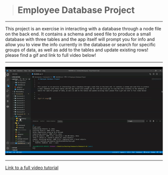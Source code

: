 ># Employee Database Project

---

This project is an exercise in interacting with a database through a node file on the back end. It contains a schema and seed file to produce a small database with three tables and the app itself will prompt you for info and allow you to view the info currently in the database or search for specific groups of data, as well as add to the tables and update existing rows! please find a gif and link to full video below!

---

![gif of usage](./assets\images/gif.gif)

---

[Link to a full video tutorial]()